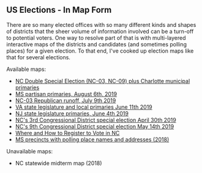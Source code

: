 ## US Elections - In Map Form

There are so many elected offices with so many different kinds and shapes of districts that the sheer volume of information involved can be a turn-off to potential voters. One way to resolve part of that is with multi-layered interactive maps of the districts and candidates (and sometimes polling places) for a given election. To that end, I've cooked up election maps like that for several elections.

Available maps:
* [NC Double Special Election (NC-03, NC-09) plus Charlotte municipal primaries](https://fiveham.github.io/Elections/2019/09/10/NC.html)
* [MS partisan primaries, August 6th, 2019](https://fiveham.github.io/Elections/2019/08/06/MS.html)
* [NC-03 Republican runoff, July 9th 2019](https://fiveham.github.io/Elections/2019/07/09/NC03.html)
* [VA state legislature and local primaries June 11th 2019](https://fiveham.github.io/Elections/2019/primary/VA.html)
* [NJ state legislature primaries, June 4th 2019](https://fiveham.github.io/Elections/2019/primary/NJ.html)
* [NC's 3rd Congressional District special election April 30th 2019](https://fiveham.github.io/Elections/2019/special/NC03.html)
* [NC's 9th Congressional District special election May 14th 2019](https://fiveham.github.io/Elections/2019/special/NC09.html)
* [Where and How to Register to Vote in NC](https://fiveham.github.io/Elections/2019/register/nc/sites.html)
* [MS precincts with polling place names and addresses (2018)](https://fiveham.github.io/Elections/2018/general/MS.html)

Unavailable maps:
* NC statewide midterm map (2018)
